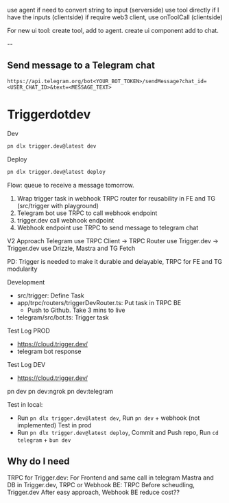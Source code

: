 use agent if need to convert string to input (serverside)
use tool directly if I have the inputs (clientside)
if require web3 client, use onToolCall (clientside)


For new ui tool: create tool, add to agent. create ui component add to chat.

--

## Send message to a Telegram chat

```
https://api.telegram.org/bot<YOUR_BOT_TOKEN>/sendMessage?chat_id=<USER_CHAT_ID>&text=<MESSAGE_TEXT>
```

# Triggerdotdev

Dev

```bash
pn dlx trigger.dev@latest dev
```

Deploy

```bash
pn dlx trigger.dev@latest deploy
```

Flow: queue to receive a message tomorrow.
1. Wrap trigger task in webhook TRPC router for reusability in FE and TG (src/trigger with playground)
2. Telegram bot use TRPC to call webhook endpoint
3. trigger.dev call webhook endpoint
4. Webhook endpoint use TRPC to send message to telegram chat

V2 Approach
Telegram use TRPC Client -> TRPC Router use Trigger.dev -> Trigger.dev use Drizzle, Mastra and TG Fetch

PD: Trigger is needed to make it durable and delayable, TRPC for FE and TG modularity

Development
- src/trigger: Define Task
- app/trpc/routers/triggerDevRouter.ts: Put task in TRPC BE
    - Push to Github. Take 3 mins to live
- telegram/src/bot.ts: Trigger task

Test Log PROD
- https://cloud.trigger.dev/
- telegram bot response

Test Log DEV
- https://cloud.trigger.dev/

pn dev
pn dev:ngrok
pn dev:telegram

Test in local:
- Run `pn dlx trigger.dev@latest dev`, Run `pn dev` + webhook (not implemented)
Test in prod
- Run `pn dlx trigger.dev@latest deploy`, Commit and Push repo, Run `cd telegram` + `bun dev`

## Why do I need

TRPC for Trigger.dev: For Frontend and same call in telegram
Mastra and DB in Trigger.dev, TRPC or Webhook BE: TRPC Before scheudling, Trigger.dev After easy approach, Webhook BE reduce cost??